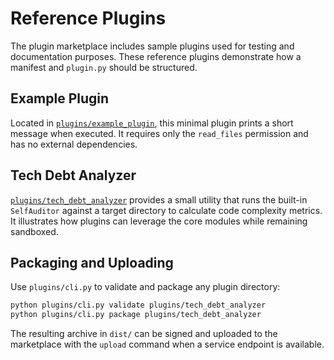 # Reference Plugins

The plugin marketplace includes sample plugins used for testing and documentation purposes.
These reference plugins demonstrate how a manifest and `plugin.py` should be structured.

## Example Plugin

Located in [`plugins/example_plugin`](../../plugins/example_plugin), this minimal
plugin prints a short message when executed. It requires only the `read_files`
permission and has no external dependencies.

## Tech Debt Analyzer

[`plugins/tech_debt_analyzer`](../../plugins/tech_debt_analyzer) provides a small
utility that runs the built-in `SelfAuditor` against a target directory to
calculate code complexity metrics. It illustrates how plugins can leverage the
core modules while remaining sandboxed.

## Packaging and Uploading

Use `plugins/cli.py` to validate and package any plugin directory:

```bash
python plugins/cli.py validate plugins/tech_debt_analyzer
python plugins/cli.py package plugins/tech_debt_analyzer
```

The resulting archive in `dist/` can be signed and uploaded to the marketplace
with the `upload` command when a service endpoint is available.
